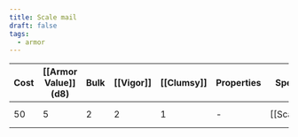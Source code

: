 ```yaml
---
title: Scale mail
draft: false
tags:
  - armor
---
```


| Cost | [[Armor Value]] (d8) | Bulk | [[Vigor]] | [[Clumsy]] | Properties                     | Special           | Mastery               |
| ---- | -------------------- | ---- | --------- | ---------- | ------------------------------ | ----------------- | --------------------- |
| 50   | 5                    | 2    | 2         | 1          | -                              | [[Scaled]]        | [[Reflective scales]] |
